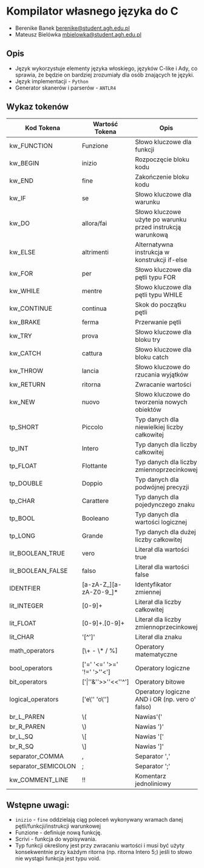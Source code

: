 # Kompilator własnego języka do C
- Berenike Banek berenike@student.agh.edu.pl
- Mateusz Bielówka mbielowka@student.agh.edu.pl

## Opis
- Język wykorzystuje elementy języka włoskiego, języków C-like i Ady, co sprawia, że będzie on bardziej zrozumiały dla osób znających te języki.
- Język implementacji - `Python`
- Generator skanerów i parserów - `ANTLR4`

## Wykaz tokenów

| Kod Tokena | Wartość Tokena | Opis |
|---|---|---|
| kw_FUNCTION | Funzione | Słowo kluczowe dla funkcji |
| kw_BEGIN | inizio | Rozpoczęcie bloku kodu |
| kw_END | fine | Zakończenie bloku kodu |
| kw_IF | se | Słowo kluczowe dla warunku |
| kw_DO | allora/fai | Słowo kluczowe użyte po warunku przed instrukcją warunkową |
| kw_ELSE | altrimenti | Alternatywna instrukcja w konstrukcji if-else |
| kw_FOR | per | Słowo kluczowe dla pętli typu FOR |
| kw_WHILE | mentre | Słowo kluczowe dla pętli typu WHILE |
| kw_CONTINUE | continua | Skok do początku pętli |
| kw_BRAKE | ferma | Przerwanie pętli |
| kw_TRY | prova | Słowo kluczowe dla bloku try |
| kw_CATCH | cattura | Słowo kluczowe dla bloku catch |
| kw_THROW | lancia | Słowo kluczowe do rzucania wyjątków |
| kw_RETURN | ritorna | Zwracanie wartości |
| kw_NEW | nuovo | Słowo kluczowe do tworzenia nowych obiektów |
| tp_SHORT | Piccolo | Typ danych dla niewielkiej liczby całkowitej |
| tp_INT | Intero | Typ danych dla liczby całkowitej |
| tp_FLOAT | Flottante | Typ danych dla liczby zmiennoprzecinkowej |
| tp_DOUBLE | Doppio | Typ danych dla podwójnej precyzji |
| tp_CHAR | Carattere | Typ danych dla pojedynczego znaku |
| tp_BOOL | Booleano | Typ danych dla wartości logicznej |
| tp_LONG | Grande | Typ danych dla dużej liczby całkowitej |
| lit_BOOLEAN_TRUE | vero | Literał dla wartości true |
| lit_BOOLEAN_FALSE | falso | Literał dla wartości false |
| IDENTFIER | [a-zA-Z_][a-zA-Z0-9_]* | Identyfikator zmiennej |
| lit_INTEGER | [0-9]+ | Literał dla liczby całkowitej |
| lit_FLOAT | [0-9]+.[0-9]+ | Literał dla liczby zmiennoprzecinkowej |
| lit_CHAR | '[^']' | Literał dla znaku |
| math_operators | [\\+ - \\* / %] | Operatory matematyczne |
| bool_operators | ['=' '<=' '>=' '!=' '>''<'] | Operatory logiczne |
| bit_operators | ['\|''&''>>''<<''^'] | Operatory bitowe |
| logical_operators | ['e\\'' 'o\\''] | Operatory logiczne AND i OR (np. vero o' falso) |
| br_L_PAREN | \\( | Nawias'(' |
| br_R_PAREN | \\) | Nawias ')' |
| br_L_SQ | \\[ | Nawias '[' |
| br_R_SQ | \\] | Nawias ']' |
| separator_COMMA | , | Separator ',' |
| separator_SEMICOLON | ; | Separator ';' |
| kw_COMMENT_LINE | !! | Komentarz jednoliniowy |

## Wstępne uwagi:
- `inizio` - `fine` oddzielają ciąg poleceń wykonywany wramach danej pętli/funkcji/instrukcji warunkowej
- Funzione - definiuje nową funkcję.
- Scrivi - funkcja do wypisywania.
- Typ funkcji określony jest przy zwracaniu wartości i musi być użyty konsekwentnie przy każdym ritorna (np. ritorna Intero 5;) jeśli to słowo nie wystąpi funkcja jest typu void.
